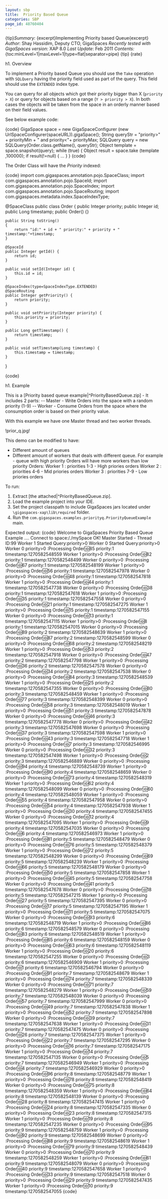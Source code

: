 ```yaml
---
layout: sbp
title:  Priority Based Queue
categories: SBP
page_id: 48760404
---
```


{tip}*Summary:* {excerpt}Implementing Priority based Queue{excerpt}
*Author*: Shay Hassidim, Deputy CTO, GigaSpaces
*Recently tested with GigaSpaces version*: XAP 8.0
*Last Update*: Feb 2011
*Contents:*
{toc:minLevel=1|maxLevel=1|type=flat|separator=pipe}
{tip}
{rate}

h1. Overview

To implement a Priority based Queue you should use the `Take` operation with `SQLQuery` having the priority field used as part of the query. This field should use the `EXTENDED` index type.

You can query for all objects which got their priority bigger than X (`priority > X`) or query for objects based on a range (`Y > priority > X`). In both cases the objects will be taken from the space in an orderly manner based on their field values.

See below example code:

{code}
GigaSpace space = new GigaSpaceConfigurer (new UrlSpaceConfigurer(spaceURL)).gigaSpace();
String queryStr = "priority>" + priorityMin + " and priority<"+ priorityMax;
SQLQuery query = new SQLQuery(Order.class.getName(), queryStr);
Object template = space.snapshot(query);
while (true) {
	Object result = space.take (template ,100000);
	if result(!=null)
	{
		...
	}
}
{code}

The Order Class will have the *Priority* indexed:

{code}
import com.gigaspaces.annotation.pojo.SpaceClass;
import com.gigaspaces.annotation.pojo.SpaceId;
import com.gigaspaces.annotation.pojo.SpaceIndex;
import com.gigaspaces.annotation.pojo.SpaceRouting;
import com.gigaspaces.metadata.index.SpaceIndexType;

@SpaceClass
public class Order {
	public Integer priority;
	public Integer id;
	public Long timestamp;
	public Order()
	{}

	public String toString()
	{
		return "id:" + id + " priority:" + priority + " timestamp:"+timestamp;
	}

	@SpaceId
	public Integer getId() {
		return id;
	}

	public void setId(Integer id) {
		this.id = id;
	}

	@SpaceIndex(type=SpaceIndexType.EXTENDED)
	@SpaceRouting
	public Integer getPriority() {
		return priority;
	}

	public void setPriority(Integer priority) {
		this.priority = priority;
	}

	public Long getTimestamp() {
		return timestamp;
	}

	public void setTimestamp(Long timestamp) {
		this.timestamp = timestamp;
	}
}

{code}


h1. Example

This is a [Priority based queue example|^PriorityBasedQueue.zip] - It includes 2 parts:
-- Master - Write Orders into the space with a random priority (1-9)
-- Worker - Consume Orders from the space where the consumption order is based on their priority value.

With this example we have one Master thread and two worker threads.

!prior_q.jpg!

This demo can be modified to have:
- Different amount of queues
- Different amount of workers that deals with different queue. For example - queue with high priority Orders will have more workers than low priority Orders:
Worker 1 : priorities 1-3 - High priories orders
Worker 2 : priorities 4-6 - Mid priories orders
Worker 3 : priorities 7-9 - Low priories orders

To run:
1. Extract [the attached|^PriorityBasedQueue.zip].
2. Load the example project into your IDE.
3. Set the project classpath to include GigaSpaces jars located under `\gigaspaces-xap\lib\required` folder.
4. Run the `com.gigaspaces.examples.priorityq.PriorityQueueExample` main.

Expected output:
{code}
Welcome to GigaSpaces Priority Based Queue Example
....
Connect to space:/./mySpace OK!
Master Started - Thread ID:99
Worker 1 Started Query:priority>0
Worker 0 Started Query:priority>0
Worker 0 priority>0 :Processing Order:id:85 priority:1 timestamp:1270582548559
Worker 1 priority>0 :Processing Order:id:82 priority:1 timestamp:1270582548499
Worker 0 priority>0 :Processing Order:id:67 priority:1 timestamp:1270582548199
Worker 1 priority>0 :Processing Order:id:56 priority:1 timestamp:1270582547978
Worker 0 priority>0 :Processing Order:id:48 priority:1 timestamp:1270582547818
Worker 1 priority>0 :Processing Order:id:44 priority:1 timestamp:1270582547738
Worker 0 priority>0 :Processing Order:id:38 priority:1 timestamp:1270582547618
Worker 1 priority>0 :Processing Order:id:35 priority:1 timestamp:1270582547558
Worker 0 priority>0 :Processing Order:id:21 priority:1 timestamp:1270582547275
Worker 1 priority>0 :Processing Order:id:15 priority:1 timestamp:1270582547155
Worker 0 priority>0 :Processing Order:id:13 priority:1 timestamp:1270582547115
Worker 1 priority>0 :Processing Order:id:8 priority:1 timestamp:1270582547015
Worker 0 priority>0 :Processing Order:id:89 priority:2 timestamp:1270582548639
Worker 1 priority>0 :Processing Order:id:87 priority:2 timestamp:1270582548599
Worker 0 priority>0 :Processing Order:id:68 priority:2 timestamp:1270582548219
Worker 1 priority>0 :Processing Order:id:53 priority:2 timestamp:1270582547918
Worker 0 priority>0 :Processing Order:id:47 priority:2 timestamp:1270582547798
Worker 1 priority>0 :Processing Order:id:36 priority:2 timestamp:1270582547578
Worker 0 priority>0 :Processing Order:id:34 priority:2 timestamp:1270582547538
Worker 0 priority>0 :Processing Order:id:84 priority:3 timestamp:1270582548539
Worker 1 priority>0 :Processing Order:id:25 priority:2 timestamp:1270582547355
Worker 0 priority>0 :Processing Order:id:80 priority:3 timestamp:1270582548459
Worker 1 priority>0 :Processing Order:id:77 priority:3 timestamp:1270582548399
Worker 0 priority>0 :Processing Order:id:58 priority:3 timestamp:1270582548019
Worker 1 priority>0 :Processing Order:id:51 priority:3 timestamp:1270582547878
Worker 0 priority>0 :Processing Order:id:46 priority:3 timestamp:1270582547778
Worker 0 priority>0 :Processing Order:id:42 priority:3 timestamp:1270582547698
Worker 0 priority>0 :Processing Order:id:37 priority:3 timestamp:1270582547598
Worker 1 priority>0 :Processing Order:id:43 priority:3 timestamp:1270582547718
Worker 1 priority>0 :Processing Order:id:7 priority:3 timestamp:1270582546995
Worker 0 priority>0 :Processing Order:id:32 priority:3 timestamp:1270582547498
Worker 1 priority>0 :Processing Order:id:2 priority:3 timestamp:1270582546889
Worker 0 priority>0 :Processing Order:id:94 priority:4 timestamp:1270582548739
Worker 1 priority>0 :Processing Order:id:90 priority:4 timestamp:1270582548659
Worker 0 priority>0 :Processing Order:id:73 priority:4 timestamp:1270582548319
Worker 1 priority>0 :Processing Order:id:62 priority:4 timestamp:1270582548099
Worker 0 priority>0 :Processing Order:id:60 priority:4 timestamp:1270582548059
Worker 1 priority>0 :Processing Order:id:55 priority:4 timestamp:1270582547958
Worker 0 priority>0 :Processing Order:id:54 priority:4 timestamp:1270582547938
Worker 1 priority>0 :Processing Order:id:30 priority:4 timestamp:1270582547455
Worker 0 priority>0 :Processing Order:id:12 priority:4 timestamp:1270582547095
Worker 1 priority>0 :Processing Order:id:9 priority:4 timestamp:1270582547035
Worker 0 priority>0 :Processing Order:id:6 priority:4 timestamp:1270582546973
Worker 1 priority>0 :Processing Order:id:81 priority:5 timestamp:1270582548479
Worker 0 priority>0 :Processing Order:id:76 priority:5 timestamp:1270582548379
Worker 1 priority>0 :Processing Order:id:72 priority:5 timestamp:1270582548299
Worker 0 priority>0 :Processing Order:id:69 priority:5 timestamp:1270582548239
Worker 1 priority>0 :Processing Order:id:66 priority:5 timestamp:1270582548179
Worker 0 priority>0 :Processing Order:id:50 priority:5 timestamp:1270582547858
Worker 1 priority>0 :Processing Order:id:45 priority:5 timestamp:1270582547758
Worker 0 priority>0 :Processing Order:id:41 priority:5 timestamp:1270582547678
Worker 0 priority>0 :Processing Order:id:18 priority:5 timestamp:1270582547215
Worker 1 priority>0 :Processing Order:id:27 priority:5 timestamp:1270582547395
Worker 0 priority>0 :Processing Order:id:17 priority:5 timestamp:1270582547195
Worker 1 priority>0 :Processing Order:id:11 priority:5 timestamp:1270582547075
Worker 0 priority>0 :Processing Order:id:93 priority:6 timestamp:1270582548719
Worker 1 priority>0 :Processing Order:id:86 priority:6 timestamp:1270582548579
Worker 0 priority>0 :Processing Order:id:83 priority:6 timestamp:1270582548519
Worker 1 priority>0 :Processing Order:id:65 priority:6 timestamp:1270582548159
Worker 0 priority>0 :Processing Order:id:63 priority:6 timestamp:1270582548119
Worker 1 priority>0 :Processing Order:id:20 priority:6 timestamp:1270582547255
Worker 0 priority>0 :Processing Order:id:3 priority:6 timestamp:1270582546909
Worker 1 priority>0 :Processing Order:id:1 priority:6 timestamp:1270582546794
Worker 0 priority>0 :Processing Order:id:91 priority:7 timestamp:1270582548679
Worker 1 priority>0 :Processing Order:id:74 priority:7 timestamp:1270582548339
Worker 0 priority>0 :Processing Order:id:71 priority:7 timestamp:1270582548279
Worker 1 priority>0 :Processing Order:id:59 priority:7 timestamp:1270582548039
Worker 0 priority>0 :Processing Order:id:57 priority:7 timestamp:1270582547999
Worker 0 priority>0 :Processing Order:id:49 priority:7 timestamp:1270582547838
Worker 1 priority>0 :Processing Order:id:52 priority:7 timestamp:1270582547898
Worker 0 priority>0 :Processing Order:id:39 priority:7 timestamp:1270582547638
Worker 1 priority>0 :Processing Order:id:31 priority:7 timestamp:1270582547475
Worker 0 priority>0 :Processing Order:id:26 priority:7 timestamp:1270582547375
Worker 1 priority>0 :Processing Order:id:22 priority:7 timestamp:1270582547295
Worker 0 priority>0 :Processing Order:id:16 priority:7 timestamp:1270582547175
Worker 1 priority>0 :Processing Order:id:14 priority:7 timestamp:1270582547135
Worker 0 priority>0 :Processing Order:id:5 priority:7 timestamp:1270582546949
Worker 1 priority>0 :Processing Order:id:4 priority:7 timestamp:1270582546929
Worker 0 priority>0 :Processing Order:id:96 priority:8 timestamp:1270582548779
Worker 1 priority>0 :Processing Order:id:78 priority:8 timestamp:1270582548419
Worker 0 priority>0 :Processing Order:id:75 priority:8 timestamp:1270582548359
Worker 1 priority>0 :Processing Order:id:64 priority:8 timestamp:1270582548139
Worker 0 priority>0 :Processing Order:id:28 priority:8 timestamp:1270582547415
Worker 1 priority>0 :Processing Order:id:24 priority:8 timestamp:1270582547335
Worker 0 priority>0 :Processing Order:id:23 priority:8 timestamp:1270582547315
Worker 1 priority>0 :Processing Order:id:19 priority:8 timestamp:1270582547235
Worker 0 priority>0 :Processing Order:id:95 priority:9 timestamp:1270582548759
Worker 1 priority>0 :Processing Order:id:92 priority:9 timestamp:1270582548699
Worker 0 priority>0 :Processing Order:id:88 priority:9 timestamp:1270582548619
Worker 1 priority>0 :Processing Order:id:79 priority:9 timestamp:1270582548439
Worker 0 priority>0 :Processing Order:id:70 priority:9 timestamp:1270582548259
Worker 1 priority>0 :Processing Order:id:61 priority:9 timestamp:1270582548079
Worker 0 priority>0 :Processing Order:id:40 priority:9 timestamp:1270582547658
Worker 1 priority>0 :Processing Order:id:33 priority:9 timestamp:1270582547518
Worker 0 priority>0 :Processing Order:id:29 priority:9 timestamp:1270582547435
Worker 1 priority>0 :Processing Order:id:10 priority:9 timestamp:1270582547055
{code}
